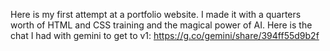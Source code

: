 Here is my first attempt at a portfolio website. I made it with a quarters worth of HTML and CSS training and the magical power of AI. Here is the chat I had with gemini to get to v1: https://g.co/gemini/share/394ff55d9b2f